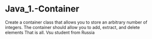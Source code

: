 # Java_1.-Container
Create a container class that allows you to store an arbitrary number of integers. The container should allow you to add, extract, and delete elements
That is all.
Vsu student from Russia
